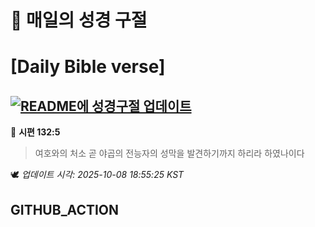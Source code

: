 # 🙏 매일의 성경 구절
# [Daily Bible verse]
## [![README에 성경구절 업데이트](https://github.com/DONGSUKA/first_test/actions/workflows/update-readme-bible.yml/badge.svg)](https://github.com/DONGSUKA/first_test/actions/workflows/update-readme-bible.yml)
<!-- START_BIBLE_VERSE -->
📖 **시편 132:5**
> 여호와의 처소 곧 야곱의 전능자의 성막을 발견하기까지 하리라 하였나이다

🕊️ _업데이트 시각: 2025-10-08 18:55:25 KST_
  <!-- END_BIBLE_VERSE -->
## GITHUB_ACTION
